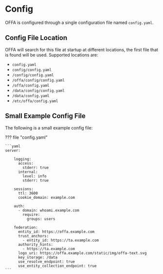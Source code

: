 # Config
OFFA is configured through a single configuration file named `config.yaml`.

## Config File Location

OFFA will search for this file at startup at different locations, the first 
file that is found will be used. Supported locations are:

- `config.yaml`
- `config/config.yaml`
- `/config/config.yaml`
- `/offa/config/config.yaml`
- `/offa/config.yaml`
- `/data/config/config.yaml`
- `/data/config.yaml`
- `/etc/offa/config.yaml`

## Small Example Config File
The following is a small example config file:

??? file "config.yaml"

    ```yaml
    server:

        logging:
          access:
            stderr: true
          internal:
            level: info
            stderr: true

        sessions:
          ttl: 3600
          cookie_domain: example.com

        auth:
          - domain: whoami.example.com
            require:
              groups: users

        federation:
          entity_id: https://offa.example.com
          trust_anchors:
            - entity_id: https://ta.example.com
          authority_hints:
            - https://ta.example.com
          logo_uri: https://offa.example.com/static/img/offa-text.svg
          key_storage: /data
          use_resolve_endpoint: true
          use_entity_collection_endpoint: true
    ```